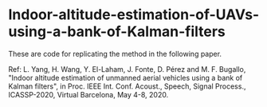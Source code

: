 # Indoor-altitude-estimation-of-UAVs-using-a-bank-of-Kalman-filters
These are code for replicating the method in the following paper.

Ref: L. Yang, H. Wang, Y. El-Laham, J. Fonte, D. Pérez and M. F. Bugallo, "Indoor altitude estimation of unmanned aerial vehicles using a bank of Kalman filters", in Proc. IEEE Int. Conf. Acoust., Speech, Signal Process., ICASSP-2020, Virtual Barcelona, May 4-8, 2020.
